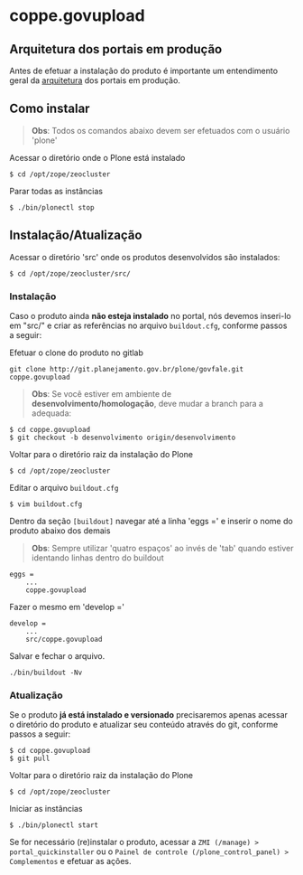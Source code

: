 coppe.govupload
===============

Arquitetura dos portais em produção
-----------------------------------

Antes de efetuar a instalação do produto é importante um entendimento geral da [arquitetura](https://git.planejamento.gov.br/plone/portal-docs/blob/desenvolvimento/documentos/arquitetura.md) dos portais em produção.

Como instalar
-------------

> **Obs**: Todos os comandos abaixo devem ser efetuados com o usuário 'plone'

Acessar o diretório onde o Plone está instalado

```
$ cd /opt/zope/zeocluster
```

Parar todas as instâncias

```
$ ./bin/plonectl stop
```

## Instalação/Atualização

Acessar o diretório 'src' onde os produtos desenvolvidos são instalados:

```
$ cd /opt/zope/zeocluster/src/
```

### Instalação

Caso o produto ainda **não esteja instalado** no portal, nós devemos inseri-lo em "src/" e criar as referências no arquivo `buildout.cfg`, conforme passos a seguir:

Efetuar o clone do produto no gitlab

```
git clone http://git.planejamento.gov.br/plone/govfale.git coppe.govupload
```

> **Obs**: Se você estiver em ambiente de **desenvolvimento/homologação**, deve mudar a branch para a adequada:

```
$ cd coppe.govupload
$ git checkout -b desenvolvimento origin/desenvolvimento
```

Voltar para o diretório raiz da instalação do Plone

```
$ cd /opt/zope/zeocluster
```

Editar o arquivo `buildout.cfg`

```
$ vim buildout.cfg
```

Dentro da seção `[buildout]` navegar até a linha 'eggs =' e inserir o nome do produto abaixo dos demais

> **Obs**: Sempre utilizar 'quatro espaços' ao invés de 'tab' quando estiver
identando linhas dentro do buildout

    eggs =
        ...
        coppe.govupload

Fazer o mesmo em 'develop ='

    develop =
        ...
        src/coppe.govupload

Salvar e fechar o arquivo.

```
./bin/buildout -Nv
```

### Atualização

Se o produto **já está instalado e versionado** precisaremos apenas acessar o diretório do produto e atualizar seu conteúdo através do git, conforme passos a seguir:

```
$ cd coppe.govupload
$ git pull
```

Voltar para o diretório raiz da instalação do Plone

```
$ cd /opt/zope/zeocluster
```

Iniciar as instâncias

```
$ ./bin/plonectl start
```

Se for necessário (re)instalar o produto, acessar a `ZMI (/manage) > portal_quickinstaller` ou o `Painel de controle (/plone_control_panel) > Complementos` e efetuar as ações.
